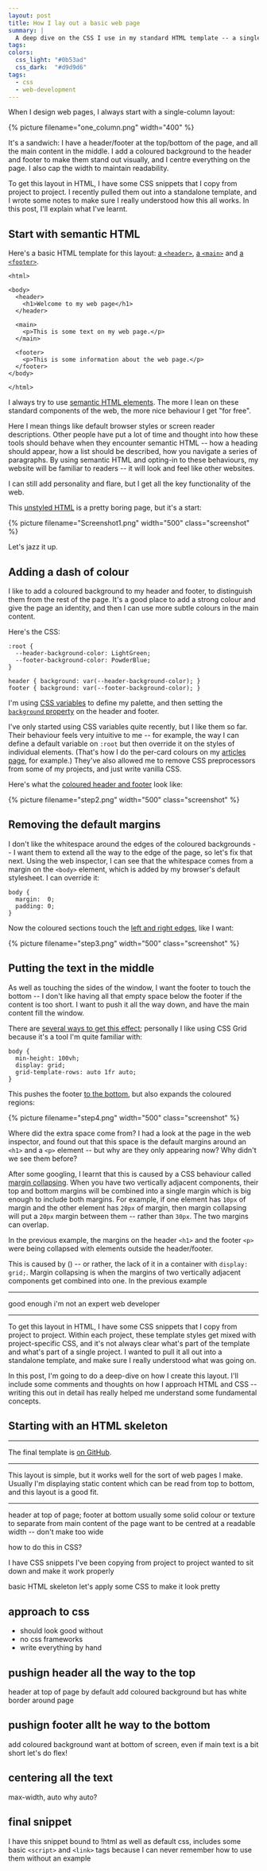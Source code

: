 ```yaml
---
layout: post
title: How I lay out a basic web page
summary: |
  A deep dive on the CSS I use in my standard HTML template -- a single column with a header, main content, and a footer.
tags:
colors:
  css_light: "#0b53ad"
  css_dark:  "#d9d9d6"
tags:
  - css
  - web-development
---
```

When I design web pages, I always start with a single-column layout:

{%
  picture
  filename="one_column.png"
  width="400"
%}

It's a sandwich: I have a header/footer at the top/bottom of the page, and all the main content in the middle.
I add a coloured background to the header and footer to make them stand out visually, and I centre everything on the page.
I also cap the width to maintain readability.

To get this layout in HTML, I have some CSS snippets that I copy from project to project.
I recently pulled them out into a standalone template, and I wrote some notes to make sure I really understood how this all works.
In this post, I'll explain what I've learnt.

## Start with semantic HTML

Here's a basic HTML template for this layout: [a `<header>`][header], [a `<main>`][main] and [a `<footer>`][footer].

```
<html>

<body>
  <header>
    <h1>Welcome to my web page</h1>
  </header>

  <main>
    <p>This is some text on my web page.</p>
  </main>

  <footer>
    <p>This is some information about the web page.</p>
  </footer>
</body>

</html>
```

I always try to use [semantic HTML elements][semantic].
The more I lean on these standard components of the web, the more nice behaviour I get "for free".

Here I mean things like default browser styles or screen reader descriptions.
Other people have put a lot of time and thought into how these tools should behave when they encounter semantic HTML -- how a heading should appear, how a list should be described, how you navigate a series of paragraphs.
By using semantic HTML and opting-in to these behaviours, my website will be familiar to readers -- it will look and feel like other websites.

I can still add personality and flare, but I get all the key functionality of the web.

This [unstyled HTML](/files/2024/step1.html) is a pretty boring page, but it's a start:

{%
  picture
  filename="Screenshot1.png"
  width="500"
  class="screenshot"
%}

Let's jazz it up.

[header]: https://developer.mozilla.org/en-US/docs/Web/HTML/Element/header
[main]: https://developer.mozilla.org/en-US/docs/Web/HTML/Element/main
[footer]: https://developer.mozilla.org/en-US/docs/Web/HTML/Element/footer
[semantic]: https://developer.mozilla.org/en-US/docs/Learn/Accessibility/HTML#good_semantics

## Adding a dash of colour

I like to add a coloured background to my header and footer, to distinguish them from the rest of the page.
It's a good place to add a strong colour and give the page an identity, and then I can use more subtle colours in the main content.

Here's the CSS:

```
:root {
  --header-background-color: LightGreen;
  --footer-background-color: PowderBlue;
}

header { background: var(--header-background-color); }
footer { background: var(--footer-background-color); }
```

I'm using [CSS variables] to define my palette, and then setting the [`background` property][background] on the header and footer.

I've only started using CSS variables quite recently, but I like them so far.
Their behaviour feels very intuitive to me -- for example, the way I can define a default variable on `:root` but then override it on the styles of individual elements.
(That's how I do the per-card colours on my [articles page](/articles), for example.)
They've also allowed me to remove CSS preprocessors from some of my projects, and just write vanilla CSS.

Here's what the [coloured header and footer](/files/2024/step2.html) look like:

{%
  picture
  filename="step2.png"
  width="500"
  class="screenshot"
%}

[CSS variables]: https://developer.mozilla.org/en-US/docs/Web/CSS/Using_CSS_custom_properties
[background]: https://developer.mozilla.org/en-US/docs/Web/CSS/background
[Sass]: https://sass-lang.com/

## Removing the default margins

I don't like the whitespace around the edges of the coloured backgrounds -- I want them to extend all the way to the edge of the page, so let's fix that next.
Using the web inspector, I can see that the whitespace comes from a margin on the `<body>` element, which is added by my browser's default stylesheet.
I can override it:

```
body {
  margin:  0;
  padding: 0;
}
```

Now the coloured sections touch the [left and right edges](/files/2024/step3.html), like I want:

{%
  picture
  filename="step3.png"
  width="500"
  class="screenshot"
%}

## Putting the text in the middle

As well as touching the sides of the window, I want the footer to touch the bottom -- I don't like having all that empty space below the footer if the content is too short.
I want to push it all the way down, and have the main content fill the window.

There are [several ways to get this effect](https://stackoverflow.com/q/643879/1558022); personally I like using CSS Grid because it's a tool I'm quite familiar with:

```
body {
  min-height: 100vh;
  display: grid;
  grid-template-rows: auto 1fr auto;
}
```

This pushes the footer [to the bottom](/files/2024/step3.html), but also expands the coloured regions:

{%
  picture
  filename="step4.png"
  width="500"
  class="screenshot"
%}

Where did the extra space come from?
I had a look at the page in the web inspector, and found out that this space is the default margins around an `<h1>` and a `<p>` element -- but why are they only appearing now?
Why didn't we see them before?

After some googling, I learnt that this is caused by a CSS behaviour called [margin collapsing].
When you have two vertically adjacent components, their top and bottom margins will be combined into a single margin which is big enough to include both margins.
For example, if one element has `10px` of margin and the other element has `20px` of margin, then margin collapsing will put a `20px` margin between them -- rather than `30px`.
The two margins can overlap.

In the previous example, the margins on the header `<h1>` and the footer `<p>` were being collapsed with elements outside the header/footer.


This is caused by () -- or rather, the lack of it in a container with `display: grid;`.
Margin collapsing is when the margins of two vertically adjacent components get combined into one.
In the previous example

[margin collapsing]: https://developer.mozilla.org/en-US/docs/Web/CSS/CSS_box_model/Mastering_margin_collapsing




---

good enough
i'm not an expert web developer

---

To get this layout in HTML, I have some CSS snippets that I copy from project to project.
Within each project, these template styles get mixed with project-specific CSS, and it's not always clear what's part of the template and what's part of a single project.
I wanted to pull it all out into a standalone template, and make sure I really understood what was going on.

In this post, I'm going to do a deep-dive on how I create this layout.
I'll include some comments and thoughts on how I approach HTML and CSS -- writing this out in detail has really helped me understand some fundamental concepts.

## Starting with an HTML skeleton



---

The final template is [on GitHub](https://github.com/alexwlchan/web-page-template).

---

This layout is simple, but it works well for the sort of web pages I make.
Usually I'm displaying static content which can be read from top to bottom, and this layout is a good fit.



---

header at top of page; footer at bottom
usually some solid colour or texture to separate from main content of the page
want to be centred at a readable width -- don't make too wide

how to do this in CSS?

I have CSS snippets I've been copying from project to project
wanted to sit down and make it work properly

basic HTML skeleton
let's apply some CSS to make it look pretty

## approach to css

* should look good without
* no css frameworks
* write everything by hand

## pushign header all the way to the top

header at top of page by default
add coloured background
but has white border around page

## pushign footer allt he way to the bottom

add coloured background
want at bottom of screen, even if main text is a bit short
let's do flex!

## centering all the text

max-width, auto
why auto?

## final snippet

I have this snippet bound to !html
as well as default css, includes some basic `<script>` and `<link>` tags because I can never remember how to use them without an example
